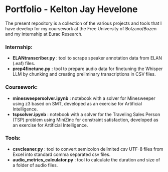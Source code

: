 # Portfolio - Kelton Jay Hevelone
The present repository is a collection of the various projects and tools that I have develop for my coursework at the Free University of Bolzano/Bozen and my internship at Eurac Research.

### Internship:
* **ELANtranscriber.py** : tool to scrape speaker annotation data from ELAN (.eaf) files.
* **prep4finetune.py** : tool to prepare audio data for finetuning the Whisper LLM by chunking and creating preliminary transcriptions in CSV files.

### Coursework:
* **minesweepersolver.ipynb** : notebook with a solver for Minesweeper using z3 based on SMT, developed as an exercise for Artificial Intelligence.
* **tspsolver.ipynb** : notebook with a solver for the Traveling Sales Person (TSP) problem using MiniZinc for constraint satisfaction, developed as an exercise for Artificial Intelligence.

### Tools:
* **csvcleaner.py** : tool to convert semicolon delimited csv UTF-8 files from Excel into standard comma separated csv files.
* **audio_metrics_calculator.py** : tool to calculate the duration and size of a folder of audio files.
